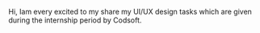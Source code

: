 Hi, Iam every excited to my share my UI/UX design tasks which are given during the internship period by Codsoft.
